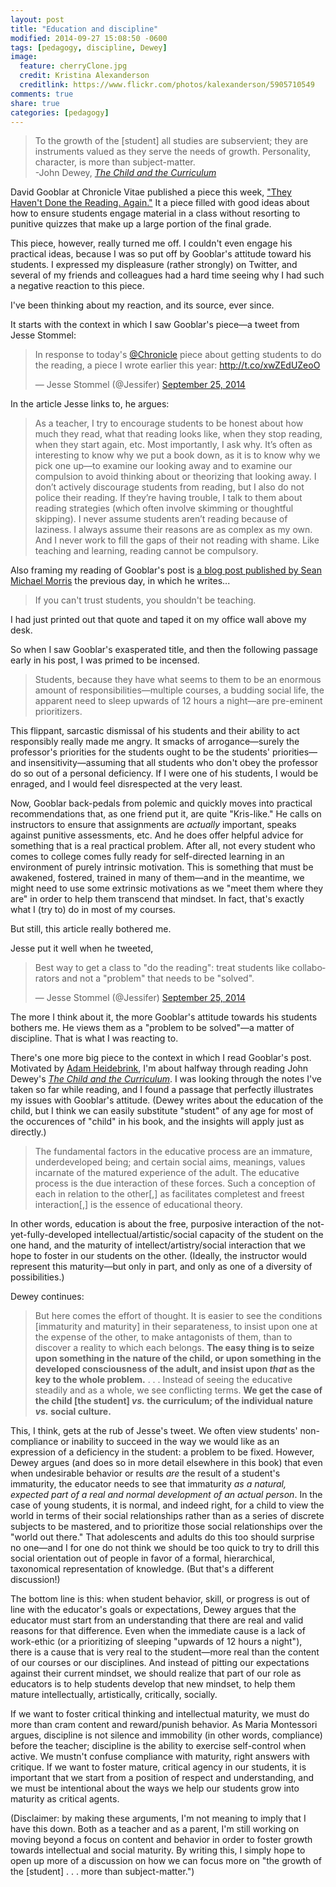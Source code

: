 ```yaml
---
layout: post
title: "Education and discipline"
modified: 2014-09-27 15:08:50 -0600
tags: [pedagogy, discipline, Dewey]
image:
  feature: cherryClone.jpg
  credit: Kristina Alexanderson
  creditlink: https://www.flickr.com/photos/kalexanderson/5905710549
comments: true
share: true
categories: [pedagogy]
---
```


> To the growth of the [student] all studies are subservient; they are instruments valued as they serve the needs of growth. Personality, character, is more than subject-matter.  
-John Dewey, [*The Child and the Curriculum*](http://www.gutenberg.org/ebooks/29259)

David Gooblar at Chronicle Vitae published a piece this week, ["They Haven't Done the Reading. Again."](https://chroniclevitae.com/news/719-they-haven-t-done-the-reading-again) It a piece filled with good ideas about how to ensure students engage material in a class without resorting to punitive quizzes that make up a large portion of the final grade.

This piece, however, really turned me off. I couldn't even engage his practical ideas, because I was so put off by Gooblar's attitude toward his students. I expressed my displeasure (rather strongly) on Twitter, and several of my friends and colleagues had a hard time seeing why I had such a negative reaction to this piece.

I've been thinking about my reaction, and its source, ever since.

It starts with the context in which I saw Gooblar's piece—a tweet from Jesse Stommel:

<blockquote class="twitter-tweet" lang="en"><p>In response to today&#39;s <a href="https://twitter.com/chronicle">@Chronicle</a> piece about getting students to do the reading, a piece I wrote earlier this year: <a href="http://t.co/xwZEdUZeoO">http://t.co/xwZEdUZeoO</a></p>&mdash; Jesse Stommel (@Jessifer) <a href="https://twitter.com/Jessifer/status/515000231210270721">September 25, 2014</a></blockquote>
<script async src="//platform.twitter.com/widgets.js" charset="utf-8"></script>

In the article Jesse links to, he argues:

> As a teacher, I try to encourage students to be honest about how much they read, what that reading looks like, when they stop reading, when they start again, etc. Most importantly, I ask why. It’s often as interesting to know why we put a book down, as it is to know why we pick one up—to examine our looking away and to examine our compulsion to avoid thinking about or theorizing that looking away. I don’t actively discourage students from reading, but I also do not police their reading. If they’re having trouble, I talk to them about reading strategies (which often involve skimming or thoughtful skipping). I never assume students aren’t reading because of laziness. I always assume their reasons are as complex as my own. And I never work to fill the gaps of their not reading with shame. Like teaching and learning, reading cannot be compulsory.

Also framing my reading of Gooblar's post is [a blog post published by Sean Michael Morris](http://seanmichaelmorris.com/digital-pedagogy-a-case-of-open-or-shut/) the previous day, in which he writes...

> If you can't trust students, you shouldn't be teaching.

I had just printed out that quote and taped it on my office wall above my desk.

So when I saw Gooblar's exasperated title, and then the following passage early in his post, I was primed to be incensed.

> Students, because they have what seems to them to be an enormous amount of responsibilities—multiple courses, a budding social life, the apparent need to sleep upwards of 12 hours a night—are pre-eminent prioritizers.

This flippant, sarcastic dismissal of his students and their ability to act responsibly really made me angry. It smacks of arrogance—surely the professor's priorities for the students ought to be the students' priorities—and insensitivity—assuming that all students who don't obey the professor do so out of a personal deficiency. If I were one of his students, I would be enraged, and I would feel disrespected at the very least.

Now, Gooblar back-pedals from polemic and quickly moves into practical recommendations that, as one friend put it, are quite "Kris-like." He calls on instructors to ensure that assignments are *actually* important, speaks against punitive assessments, etc. And he does offer helpful advice for something that is a real practical problem. After all, not every student who comes to college comes fully ready for self-directed learning in an environment of purely intrinsic motivation. This is something that must be awakened, fostered, trained in many of them—and in the meantime, we might need to use some extrinsic motivations as we "meet them where they are" in order to help them transcend that mindset. In fact, that's exactly what I (try to) do in most of my courses.

But still, this article really bothered me.

Jesse put it well when he tweeted,

<blockquote class="twitter-tweet" lang="en"><p>Best way to get a class to &quot;do the reading&quot;: treat students like collaborators and not a &quot;problem&quot; that needs to be &quot;solved&quot;.</p>&mdash; Jesse Stommel (@Jessifer) <a href="https://twitter.com/Jessifer/status/515001329610399744">September 25, 2014</a></blockquote>
<script async src="//platform.twitter.com/widgets.js" charset="utf-8"></script>

The more I think about it, the more Gooblar's attitude towards his students bothers me. He views them as a "problem to be solved"—a matter of discipline. That is what I was reacting to.

There's one more big piece to the context in which I read Gooblar's post. Motivated by [Adam Heidebrink](http://twitter.com/adamheid), I'm about halfway through reading John Dewey's [*The Child and the Curriculum*](http://www.gutenberg.org/ebooks/29259). I was looking through the notes I've taken so far while reading, and I found a passage that perfectly illustrates my issues with Gooblar's attitude. (Dewey writes about the education of the child, but I think we can easily substitute "student" of any age for most of the occurences of "child" in his book, and the insights will apply just as directly.)

> The fundamental factors in the educative process are an immature, underdeveloped being; and certain social aims, meanings, values incarnate of the matured experience of the adult. The educative process is the due interaction of these forces. Such a conception of each in relation to the other[,] as facilitates completest and freest interaction[,] is the essence of educational theory.

In other words, education is about the free, purposive interaction of the not-yet-fully-developed intellectual/artistic/social capacity of the student on the one hand, and the maturity of intellect/artistry/social interaction that we hope to foster in our students on the other. (Ideally, the instructor would represent this maturity—but only in part, and only as one of a diversity of possibilities.)

Dewey continues:

> But here comes the effort of thought. It is easier to see the conditions [immaturity and maturity] in their separateness, to insist upon one at the expense of the other, to make antagonists of them, than to discover a reality to which each belongs. **The easy thing is to seize upon something in the nature of the child, or upon something in the developed consciousness of the adult, and insist upon *that* as the key to the whole problem.** . . . Instead of seeing the educative steadily and as a whole, we see conflicting terms. **We get the case of the child [the student] *vs.* the curriculum; of the individual nature *vs.* social culture.**

This, I think, gets at the rub of Jesse's tweet. We often view students' non-compliance or inability to succeed in the way we would like as an expression of a deficiency in the student: a problem to be fixed. However, Dewey argues (and does so in more detail elsewhere in this book) that even when undesirable behavior or results *are* the result of a student's immaturity, the educator needs to see that immaturity *as a natural, expected part of a real and normal development of an actual person*. In the case of young students, it is normal, and indeed right, for a child to view the world in terms of their social relationships rather than as a series of discrete subjects to be mastered, and to prioritize those social relationships over the "world out there." That adolescents and adults do this too should surprise no one—and I for one do not think we should be too quick to try to drill this social orientation out of people in favor of a formal, hierarchical, taxonomical representation of knowledge. (But that's a different discussion!)

The bottom line is this: when student behavior, skill, or progress is out of line with the educator's goals or expectations, Dewey argues that the educator must start from an understanding that there are real and valid reasons for that difference. Even when the immediate cause is a lack of work-ethic (or a prioritizing of sleeping "upwards of 12 hours a night"), there is a cause that is very real to the student—more real than the content of our courses or our disciplines. And instead of pitting our expectations against their current mindset, we should realize that part of our role as educators is to help students develop that new mindset, to help them mature intellectually, artistically, critically, socially.

If we want to foster critical thinking and intellectual maturity, we must do more than cram content and reward/punish behavior. As Maria Montessori argues, discipline is not silence and immobility (in other words, compliance) before the teacher; discipline is the ability to exercise self-control when active. We mustn't confuse compliance with maturity, right answers with critique. If we want to foster mature, critical agency in our students, it is important that we start from a position of respect and understanding, and we must be intentional about the ways we help our students grow into maturity as critical agents.

(Disclaimer: by making these arguments, I'm not meaning to imply that I have this down. Both as a teacher and as a parent, I'm still working on moving beyond a focus on content and behavior in order to foster growth towards intellectual and social maturity. By writing this, I simply hope to open up more of a discussion on how we can focus more on "the growth of the [student] . . . more than subject-matter.")
